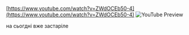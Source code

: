 <!--
date: 2024-03-01T21:12:37
edited: 2024-03-01T21:20:31
-->



[https://www.youtube.com/watch?v=ZWdOCEb50-4](https://www.youtube.com/watch?v=ZWdOCEb50-4)
![YouTube Preview](https://img.youtube.com/vi/ZWdOCEb50-4/mqdefault.jpg)

 на сьогдні вже застаріле
